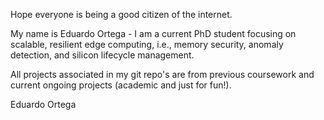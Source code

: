 Hope everyone is being a good citizen of the internet.

My name is Eduardo Ortega - I am a current PhD student focusing on scalable, resilient edge computing, i.e., memory security, anomaly detection, and silicon lifecycle management. 

All projects associated in my git repo's are from previous coursework and current ongoing projects (academic and just for fun!).

Eduardo Ortega
